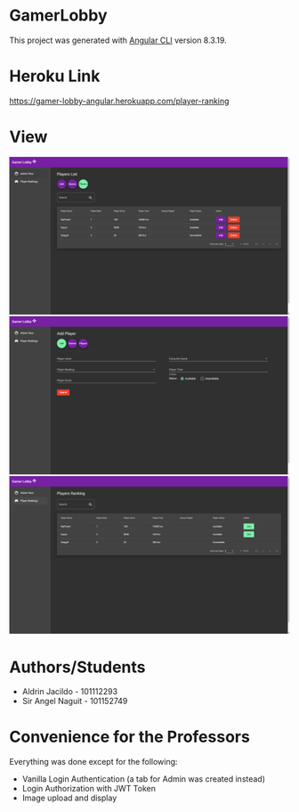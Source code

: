 # GamerLobby

This project was generated with [Angular CLI](https://github.com/angular/angular-cli) version 8.3.19.

# Heroku Link
https://gamer-lobby-angular.herokuapp.com/player-ranking

# View
![Alt text](/img/GamerLobby.png?raw=true)
![Alt text](/img/GamerLobby1.png?raw=true)
![Alt text](/img/GamerLobby2.png?raw=true)

# Authors/Students
- Aldrin Jacildo - 101112293
- Sir Angel Naguit - 101152749

# Convenience for the Professors
Everything was done except for the following:
- Vanilla Login Authentication (a tab for Admin was created instead)
- Login Authorization with JWT Token
- Image upload and display

